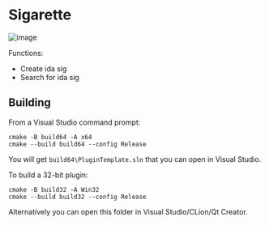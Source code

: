 # Sigarette

![image](https://github.com/user-attachments/assets/d169693c-2705-4a8a-bd77-a0e44ac6b207)


Functions:

- Create ida sig
- Search for ida sig

## Building

From a Visual Studio command prompt:

```
cmake -B build64 -A x64
cmake --build build64 --config Release
```

You will get `build64\PluginTemplate.sln` that you can open in Visual Studio.

To build a 32-bit plugin:

```
cmake -B build32 -A Win32
cmake --build build32 --config Release
```

Alternatively you can open this folder in Visual Studio/CLion/Qt Creator.
